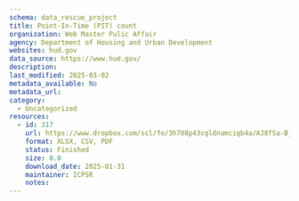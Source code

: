 ```yaml
---
schema: data_rescue_project 
title: Point-In-Time (PIT) count
organization: Web Master Pulic Affair
agency: Department of Housing and Urban Development
websites: hud.gov
data_source: https://www.hud.gov/
description: 
last_modified: 2025-03-02
metadata_available: No
metadata_url: 
category:
  - Uncategorized
resources:
  - id: 317
    url: https://www.dropbox.com/scl/fo/3h708p43cqldnamciqb4a/AJ8fSa-B_-tBJ06Ol_vfndU?rlkey=wi4r3xqwom14mqizgo7fzsv70&dl=0
    format: XLSX, CSV, PDF
    status: Finished
    size: 0.0
    download_date: 2025-01-31
    maintainer: ICPSR
    notes: 
---
```


